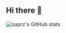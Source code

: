 ## Hi there 👋

![saprz's GitHub stats](https://github-readme-stats.vercel.app/api?username=saprz&show_icons=true&theme=buefy)

